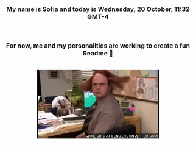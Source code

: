 


<div align="center">
<h3 >My name is Sofia and today is Wednesday, 20 October, 11:32 GMT-4</h3><br>
<h3 >For now, me and my personalities are working to create a fun Readme 👋
</h3><br>
<img src='img/dwight.gif' alt='working...'/>
</div>
